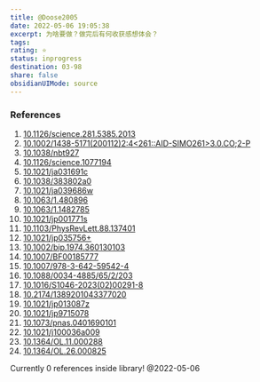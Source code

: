 ```yaml
---
title: @Doose2005
date: 2022-05-06 19:05:38
excerpt: 为啥要做？做完后有何收获感想体会？
tags: 
rating: ⭐
status: inprogress
destination: 03-98
share: false
obsidianUIMode: source
---
```



### References

1. [10.1126/science.281.5385.2013](https://doi.org/10.1126/science.281.5385.2013)
2. [10.1002/1438-5171(200112)2:4<261::AID-SIMO261>3.0.CO;2-P](https://doi.org/10.1002/1438-5171(200112)2:4<261::AID-SIMO261>3.0.CO;2-P)
3. [10.1038/nbt927](https://doi.org/10.1038/nbt927)
4. [10.1126/science.1077194](https://doi.org/10.1126/science.1077194)
5. [10.1021/ja031691c](https://doi.org/10.1021/ja031691c)
6. [10.1038/383802a0](https://doi.org/10.1038/383802a0)
7. [10.1021/ja039686w](https://doi.org/10.1021/ja039686w)
8. [10.1063/1.480896](https://doi.org/10.1063/1.480896)
9. [10.1063/1.1482785](https://doi.org/10.1063/1.1482785)
10. [10.1021/jp001771s](https://doi.org/10.1021/jp001771s)
11. [10.1103/PhysRevLett.88.137401](https://doi.org/10.1103/PhysRevLett.88.137401)
12. [10.1021/jp035756+](https://doi.org/10.1021/jp035756+)
13. [10.1002/bip.1974.360130103](https://doi.org/10.1002/bip.1974.360130103)
14. [10.1007/BF00185777](https://doi.org/10.1007/BF00185777)
15. [10.1007/978-3-642-59542-4](https://doi.org/10.1007/978-3-642-59542-4)
16. [10.1088/0034-4885/65/2/203](https://doi.org/10.1088/0034-4885/65/2/203)
17. [10.1016/S1046-2023(02)00291-8](https://doi.org/10.1016/S1046-2023(02)00291-8)
18. [10.2174/1389201043377020](https://doi.org/10.2174/1389201043377020)
19. [10.1021/jp013087z](https://doi.org/10.1021/jp013087z)
20. [10.1021/jp9715078](https://doi.org/10.1021/jp9715078)
21. [10.1073/pnas.0401690101](https://doi.org/10.1073/pnas.0401690101)
22. [10.1021/j100036a009](https://doi.org/10.1021/j100036a009)
23. [10.1364/OL.11.000288](https://doi.org/10.1364/OL.11.000288)
24. [10.1364/OL.26.000825](https://doi.org/10.1364/OL.26.000825)

 Currently 0 references inside library! @2022-05-06